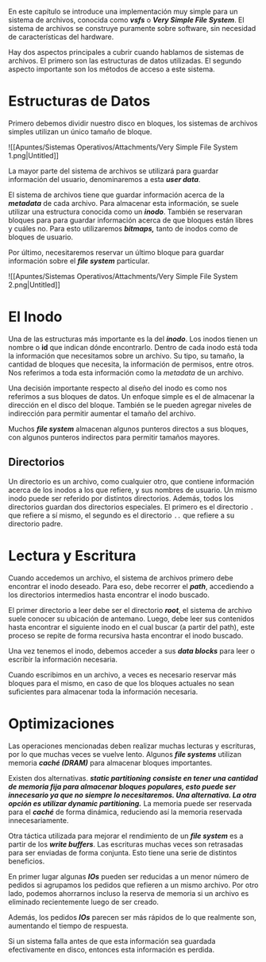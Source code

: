 En este capítulo se introduce una implementación muy simple para un sistema de archivos, conocida como ***vsfs*** o ***Very Simple File System***. El sistema de archivos se construye puramente sobre software, sin necesidad de características del hardware.

Hay dos aspectos principales a cubrir cuando hablamos de sistemas de archivos. El primero son las estructuras de datos utilizadas. El segundo aspecto importante son los métodos de acceso a este sistema.

# Estructuras de Datos

Primero debemos dividir nuestro disco en bloques, los sistemas de archivos simples utilizan un único tamaño de bloque.

![[Apuntes/Sistemas Operativos/Attachments/Very Simple File System 1.png|Untitled]]

La mayor parte del sistema de archivos se utilizará para guardar información del usuario, denominaremos a esta ***user data***. 

El sistema de archivos tiene que guardar información acerca de la ***metadata*** de cada archivo. Para almacenar esta información, se suele utilizar una estructura conocida como un ***inodo***. También se reservaran bloques para para guardar información acerca de que bloques están libres y cuáles no. Para esto utilizaremos ***bitmaps,*** tanto de inodos como de bloques de usuario.

 Por último, necesitaremos reservar un último bloque para guardar información sobre el ***file system*** particular.

![[Apuntes/Sistemas Operativos/Attachments/Very Simple File System 2.png|Untitled]]

# El Inodo

Una de las estructuras más importante es la del ***inodo***. Los inodos tienen un nombre o **id** que indican dónde encontrarlo. Dentro de cada inodo está toda la información que necesitamos sobre un archivo. Su tipo, su tamaño, la cantidad de bloques que necesita, la información de permisos, entre otros. Nos referimos a toda esta información como la *metadata* de un archivo.

Una decisión importante respecto al diseño del inodo es como nos referimos a sus bloques de datos. Un enfoque simple es el de almacenar la dirección en el disco del bloque. También se le pueden agregar niveles de indirección para permitir aumentar el tamaño del archivo.

Muchos ***file system*** almacenan algunos punteros directos a sus bloques, con algunos punteros indirectos para permitir tamaños mayores.

## Directorios

Un directorio es un archivo, como cualquier otro, que contiene información acerca de los inodos a los que refiere, y sus nombres de usuario. Un mismo inodo puede ser referido por distintos directorios. Además, todos los directorios guardan dos directorios especiales. El primero es el directorio `.` que refiere a sí mismo, el segundo es el directorio `..` que refiere a su directorio padre.

# Lectura y Escritura

Cuando accedemos un archivo, el sistema de archivos primero debe encontrar el inodo deseado. Para eso, debe recorrer el ***path***, accediendo a los directorios intermedios hasta encontrar el inodo buscado. 

El primer directorio a leer debe ser el directorio ***root***, el sistema de archivo suele conocer su ubicación de antemano. Luego, debe leer sus contenidos hasta encontrar el siguiente inodo en el cual buscar (a partir del path), este proceso se repite de forma recursiva hasta encontrar el inodo buscado.

Una vez tenemos el inodo, debemos acceder a sus ***data blocks*** para leer o escribir la información necesaria. 

Cuando escribimos en un archivo, a veces es necesario reservar más bloques para el mismo, en caso de que los bloques actuales no sean suficientes para almacenar toda la información necesaria.

# Optimizaciones

Las operaciones mencionadas deben realizar muchas lecturas y escrituras, por lo que muchas veces se vuelve lento. Algunos ***file systems*** utilizan memoria ***caché (DRAM)*** para almacenar bloques importantes.

Existen dos alternativas. ***static partitioning*** ***consiste en tener una cantidad de memoria fija para  almacenar bloques populares, esto puede ser innecesario ya que no siempre lo necesitaremos. Una alternativa. La otra opción es utilizar ***dynamic partitioning***.*** La memoria puede ser reservada para el ***caché*** de forma dinámica, reduciendo así la memoria reservada innecesariamente.

Otra táctica utilizada para mejorar el rendimiento de un ***file system*** es a partir de los ***write buffers***. Las escrituras muchas veces son retrasadas para ser enviadas de forma conjunta. Esto tiene una serie de distintos beneficios. 

En primer lugar algunas ***IOs*** pueden ser reducidas a un menor número de pedidos si agrupamos los pedidos que refieren a un mismo archivo. Por otro lado, podemos ahorrarnos incluso la reserva de memoria si un archivo es eliminado recientemente luego de ser creado.

Además, los pedidos ***IOs*** parecen ser más rápidos de lo que realmente son, aumentando el tiempo de respuesta.

Si un sistema falla antes de que esta información sea guardada efectivamente en disco, entonces esta información es perdida.